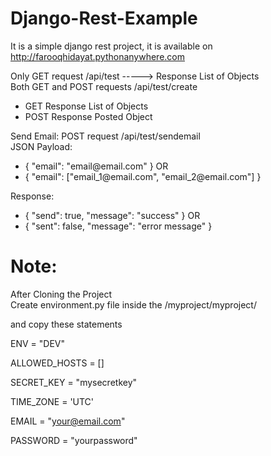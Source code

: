 # Django-Rest-Example

It is a simple django rest project, it is available on http://farooqhidayat.pythonanywhere.com <br/>

Only GET request /api/test -----> Response List of Objects <br/>
Both GET and POST requests /api/test/create <br/>
<ul>
  <li>GET Response List of Objects</li>
  <li>POST Response Posted Object</li>
</ul>
Send Email: POST request /api/test/sendemail <br/> 
JSON Payload: 
<ul>
  <li>{ "email": "email@email.com" } OR</l1> 
  <li>{ "email": ["email_1@email.com", "email_2@email.com"] } </li>
</ul>
Response: 
<ul>
  <li>{ "send": true, "message": "success" } OR</li> 
  <li>{ "sent": false, "message": "error message" } </li>
</ul>

# Note:
After Cloning the Project <br/>
Create environment.py file inside the /myproject/myproject/ <br/>

and copy these statements <br/>

ENV = "DEV" <br/>

ALLOWED_HOSTS = [] <br/>

SECRET_KEY = "mysecretkey" <br/>

TIME_ZONE = 'UTC' <br/>

EMAIL = "your@email.com"

PASSWORD = "yourpassword"
